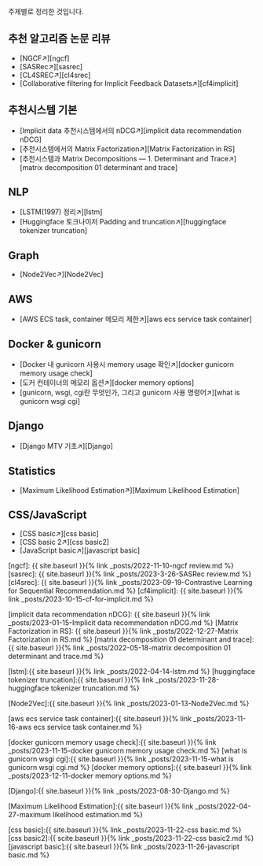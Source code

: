 주제별로 정리한 것입니다.

## 추천 알고리즘 논문 리뷰

- [NGCF↗][ngcf]
- [SASRec↗][sasrec]
- [CL4SREC↗][cl4srec]
- [Collaborative filtering for Implicit Feedback Datasets↗][cf4implicit]

## 추천시스템 기본

- [Implicit data 추천시스템에서의 nDCG↗][implicit data recommendation nDCG]
- [추천시스템에서의 Matrix Factorization↗][Matrix Factorization in RS]
- [추천시스템과 Matrix Decompositions — 1. Determinant and Trace↗][matrix decomposition 01 determinant and trace]

## NLP

- [LSTM(1997) 정리↗][lstm]
- [Huggingface 토크나이저 Padding and truncation↗][huggingface tokenizer truncation]

## Graph

- [Node2Vec↗][Node2Vec]

## AWS
- [AWS ECS task, container 메모리 제한↗][aws ecs service task container]

## Docker & gunicorn

- [Docker 내 gunicorn 사용시 memory usage 확인↗][docker gunicorn memory usage check]
- [도커 컨테이너의 메모리 옵션↗][docker memory options]
- [gunicorn, wsgi, cgi란 무엇인가, 그리고 gunicorn 사용 명령어↗][what is gunicorn wsgi cgi]

## Django

- [Django MTV 기초↗][Django]

## Statistics

- [Maximum Likelihood Estimation↗][Maximum Likelihood Estimation]

## CSS/JavaScript

- [CSS basic↗][css basic]
- [CSS basic 2↗][css basic2]
- [JavaScript basic↗][javascript basic]

[ngcf]: {{ site.baseurl }}{% link _posts/2022-11-10-ngcf review.md %}
[sasrec]: {{ site.baseurl }}{% link _posts/2023-3-26-SASRec review.md %}
[cl4srec]: {{ site.baseurl }}{% link _posts/2023-09-19-Contrastive Learning for Sequential Recommendation.md %}
[cf4implicit]: {{ site.baseurl }}{% link _posts/2023-10-15-cf-for-implicit.md %}

[implicit data recommendation nDCG]: {{ site.baseurl }}{% link _posts/2023-01-15-Implicit data recommendation nDCG.md %}
[Matrix Factorization in RS]: {{ site.baseurl }}{% link _posts/2022-12-27-Matrix Factorization in RS.md %}
[matrix decomposition 01 determinant and trace]:{{ site.baseurl }}{% link _posts/2022-05-18-matrix decomposition 01 determinant and trace.md %}

[lstm]:{{ site.baseurl }}{% link _posts/2022-04-14-lstm.md %}
[huggingface tokenizer truncation]:{{ site.baseurl }}{% link _posts/2023-11-28-huggingface tokenizer truncation.md %}

[Node2Vec]:{{ site.baseurl }}{% link _posts/2023-01-13-Node2Vec.md %}

[aws ecs service task container]:{{ site.baseurl }}{% link _posts/2023-11-16-aws ecs service task container.md %}

[docker gunicorn memory usage check]:{{ site.baseurl }}{% link _posts/2023-11-15-docker gunicorn memory usage check.md %}
[what is gunicorn wsgi cgi]:{{ site.baseurl }}{% link _posts/2023-11-15-what is gunicorn wsgi cgi.md %}
[docker memory options]:{{ site.baseurl }}{% link _posts/2023-12-11-docker memory options.md %}

[Django]:{{ site.baseurl }}{% link _posts/2023-08-30-Django.md %}

[Maximum Likelihood Estimation]:{{ site.baseurl }}{% link _posts/2022-04-27-maximum likelihood estimation.md %}

[css basic]:{{ site.baseurl }}{% link _posts/2023-11-22-css basic.md %}
[css basic2]:{{ scite.baseurl }}{% link _posts/2023-11-22-css basic2.md %}
[javascript basic]:{{ site.baseurl }}{% link _posts/2023-11-26-javascript basic.md %}
